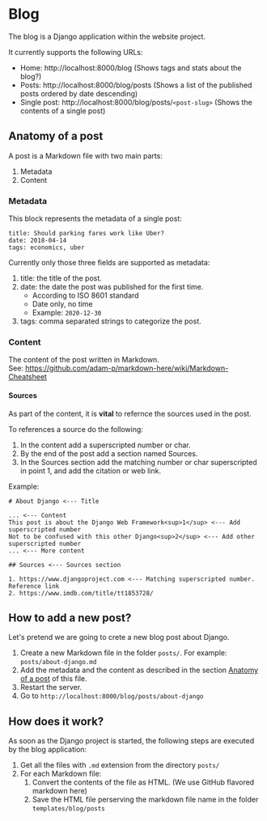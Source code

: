 # Blog

The blog is a Django application within the website project.

It currently supports the following URLs:

* Home: http://localhost:8000/blog (Shows tags and stats about the blog?)
* Posts: http://localhost:8000/blog/posts (Shows a list of the published posts ordered by date descending)
* Single post: http://localhost:8000/blog/posts/`<post-slug>` (Shows the contents of a single post)

## Anatomy of a post

A post is a Markdown file with two main parts:

1. Metadata
1. Content

### Metadata

This block represents the metadata of a single post:
```
title: Should parking fares work like Uber?
date: 2018-04-14 
tags: economics, uber
```

Currently only those three fields are supported as metadata:
1. title: the title of the post.
1. date: the date the post was published for the first time.
    * According to ISO 8601 standard
    * Date only, no time
    * Example: `2020-12-30`
1. tags: comma separated strings to categorize the post.

### Content

The content of the post written in Markdown.<br>
See: https://github.com/adam-p/markdown-here/wiki/Markdown-Cheatsheet

#### Sources

As part of the content, it is **vital** to refernce the sources used in the post.

To references a source do the following:

1. In the content add a superscripted number or char.
1. By the end of the post add a section named Sources.
1. In the Sources section add the matching number or char superscripted in point 1, and add the citation or web link.

Example:

```
# About Django <--- Title

... <--- Content
This post is about the Django Web Framework<sup>1</sup> <--- Add superscripted number
Not to be confused with this other Django<sup>2</sup> <--- Add other superscripted number
... <--- More content

## Sources <--- Sources section

1. https://www.djangoproject.com <--- Matching superscripted number. Reference link
2. https://www.imdb.com/title/tt1853728/
```

## How to add a new post?

Let's pretend we are going to crete a new blog post about Django.

1. Create a new Markdown file in the folder `posts/`. For example: `posts/about-django.md`
1. Add the metadata and the content as described in the section [Anatomy of a post](#anatomy-of-a-post) of this file.
1. Restart the server.
1. Go to `http://localhost:8000/blog/posts/about-django`

## How does it work?

As soon as the Django project is started, the following steps are executed by the blog application:

1. Get all the files with `.md` extension from the directory `posts/`
1. For each Markdown file:
    1. Convert the contents of the file as HTML. (We use GitHub flavored markdown here)
    1. Save the HTML file perserving the markdown file name in the folder `templates/blog/posts`
